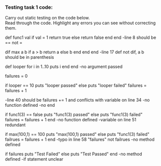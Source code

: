 ### Testing task 1 code:

  Carry out static testing on the code below.  
  Read through the code.  Highlight any errors you can see without correcting them.

 
def func1 val 
  if val = 1
  return true
  else
  return false
  end
end
-line 8 should be == not =

  
dif max a b
  if a > b
      return a 
  else
  b
  end 
end 
end 
-line 17 def not dif, a b should be in parenthesis
  
def looper 
  for i in 1..10
  puts i
  end
end
-no argument passed
 
failures = 0 
 
if looper == 10 
  puts "looper passed"
else
  puts "looper failed"
  failures = failures + 1

-line 40 should be failures += 1 and conflicts with variable on line 34
-no function defined
-no end
 
  
if func1(3) == false
  puts "func1(3) passed"
else
  puts "func1(3) failed"
  failures = failures + 1
end 
-no function defined
-variable on line 51 redundant
 
  
if max(100,1) == 100 
  puts "max(100,1) passed"
else
  puts "func1(3) failed"
  failrues = failures + 1
end
-typo in line 58 "failures" not failrues
-no method defined
  
if failures 
  puts "Test Failed"
else
  puts "Test Passed"
end
-no method defined
-if statement unclear


